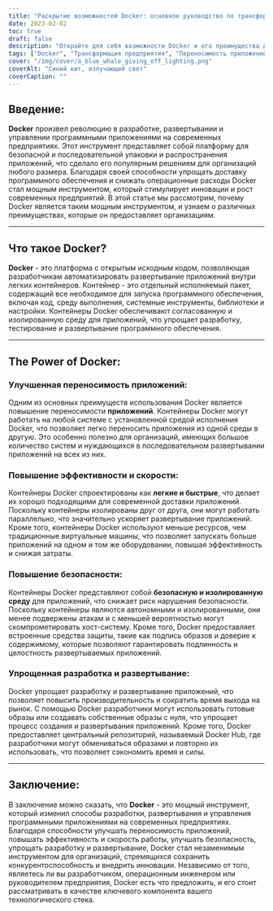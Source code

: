 ```yaml
---
title: "Раскрытие возможностей Docker: основное руководство по трансформации предприятия"
date: 2023-02-02
toc: true
draft: false
description: "Откройте для себя возможности Docker и его преимущества для трансформации предприятий в этом комплексном руководстве по улучшению переносимости, безопасности, эффективности и разработки приложений."
tags: ["Docker", "Трансформация предприятия", "Переносимость приложений", "Повышение эффективности", "Повышенная безопасность", "Упрощенная разработка и развертывание", "Программные приложения", "Контейнеры", "Производительность", "Время выхода на рынок"]
cover: "/img/cover/a_blue_whale_giving_off_lighting.png"
coverAlt: "Синий кит, излучающий свет"
coverCaption: ""
---
```


## Введение:

**Docker** произвел революцию в разработке, развертывании и управлении программными приложениями на современных предприятиях. Этот инструмент представляет собой платформу для безопасной и последовательной упаковки и распространения приложений, что сделало его популярным решением для организаций любого размера. Благодаря своей способности упрощать доставку программного обеспечения и снижать операционные расходы Docker стал мощным инструментом, который стимулирует инновации и рост современных предприятий. В этой статье мы рассмотрим, почему Docker является таким мощным инструментом, и узнаем о различных преимуществах, которые он предоставляет организациям.

______

## Что такое Docker?

**Docker** - это платформа с открытым исходным кодом, позволяющая разработчикам автоматизировать развертывание приложений внутри легких контейнеров. Контейнер - это отдельный исполняемый пакет, содержащий все необходимое для запуска программного обеспечения, включая код, среду выполнения, системные инструменты, библиотеки и настройки. Контейнеры Docker обеспечивают согласованную и изолированную среду для приложений, что упрощает разработку, тестирование и развертывание программного обеспечения.

______

## The Power of Docker:

### Улучшенная переносимость приложений:
Одним из основных преимуществ использования Docker является повышение переносимости **приложений**. Контейнеры Docker могут работать на любой системе с установленной средой исполнения Docker, что позволяет легко переносить приложения из одной среды в другую. Это особенно полезно для организаций, имеющих большое количество систем и нуждающихся в последовательном развертывании приложений на всех из них.

### Повышение эффективности и скорости:
Контейнеры Docker спроектированы как **легкие и быстрые**, что делает их хорошо подходящими для современной доставки приложений. Поскольку контейнеры изолированы друг от друга, они могут работать параллельно, что значительно ускоряет развертывание приложений. Кроме того, контейнеры Docker используют меньше ресурсов, чем традиционные виртуальные машины, что позволяет запускать больше приложений на одном и том же оборудовании, повышая эффективность и снижая затраты.

### Повышение безопасности:
Контейнеры Docker представляют собой **безопасную и изолированную среду** для приложений, что снижает риск нарушения безопасности. Поскольку контейнеры являются автономными и изолированными, они менее подвержены атакам и с меньшей вероятностью могут скомпрометировать хост-систему. Кроме того, Docker предоставляет встроенные средства защиты, такие как подпись образов и доверие к содержимому, которые позволяют гарантировать подлинность и целостность развертываемых приложений.

### Упрощенная разработка и развертывание:
Docker упрощает разработку и развертывание приложений, что позволяет повысить производительность и сократить время выхода на рынок. С помощью Docker разработчики могут использовать готовые образы или создавать собственные образы с нуля, что упрощает процесс создания и развертывания приложений. Кроме того, Docker предоставляет центральный репозиторий, называемый Docker Hub, где разработчики могут обмениваться образами и повторно их использовать, что позволяет сэкономить время и силы.

______

## Заключение:

В заключение можно сказать, что **Docker** - это мощный инструмент, который изменил способы разработки, развертывания и управления программными приложениями на современных предприятиях. Благодаря способности улучшать переносимость приложений, повышать эффективность и скорость работы, улучшать безопасность, упрощать разработку и развертывание, Docker стал незаменимым инструментом для организаций, стремящихся сохранить конкурентоспособность и внедрить инновации. Независимо от того, являетесь ли вы разработчиком, операционным инженером или руководителем предприятия, Docker есть что предложить, и его стоит рассматривать в качестве ключевого компонента вашего технологического стека.